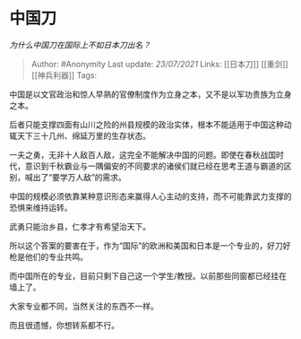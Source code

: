 # 中国刀
*为什么中国刀在国际上不如日本刀出名？*

> Author: #Anonymity
Last update: *23/07/2021* 
Links: [[日本刀]] [[重剑]] [[神兵利器]]
Tags: 


中国是以文官政治和惊人早熟的官僚制度作为立身之本，又不是以军功贵族为立身之本。

后者只能支撑四面有山川之险的州县规模的政治实体，根本不能适用于中国这种动辄天下三十几州、绵延万里的生存状态。

一夫之勇，无非十人敌百人敌，这完全不能解决中国的问题。即使在春秋战国时代，意识到千秋霸业与一隅偏安的不同要求的诸侯们就已经在思考王道与霸道的区别，喊出了“要学万人敌”的需求。

中国的规模必须依靠某种意识形态来赢得人心主动的支持，而不可能靠武力支撑的恐惧来维持运转。

武勇只能治乡县，仁孝才有希望治天下。

所以这个答案的要害在于，作为“国际”的欧洲和美国和日本是一个专业的，好刀好枪是他们的专业共鸣。

而中国所在的专业，目前只剩下自己这一个学生/教授。以前那些同窗都已经挂在墙上了。

大家专业都不同，当然关注的东西不一样。

而且很遗憾，你想转系都不行。



